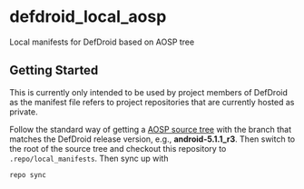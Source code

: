 defdroid_local_aosp
========================

Local manifests for DefDroid based on AOSP tree 

Getting Started
---------------
This is currently only intended to be used by project members of DefDroid as
the manifest file refers to project repositories that are currently hosted 
as private.

Follow the standard way of getting a [AOSP source tree](https://source.android.com/source/downloading)
with the branch that matches the DefDroid release version, e.g., **android-5.1.1_r3**.
Then switch to the root of the source tree and checkout this repository to 
`.repo/local_manifests`. Then sync up with
```
repo sync
```
